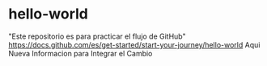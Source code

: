 # hello-world
"Este repositorio es para practicar el flujo de GitHub" 
https://docs.github.com/es/get-started/start-your-journey/hello-world
Aqui Nueva Informacion para Integrar el Cambio
